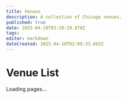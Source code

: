 ```yaml
---
title: Venues
description: A collection of Chicago venues.
published: true
date: 2025-04-10T03:10:29.878Z
tags: 
editor: markdown
dateCreated: 2025-04-10T02:09:33.665Z
---
```


# Venue List

<div id="pageTree">Loading pages...</div>
